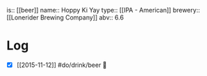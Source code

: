 is:: [[beer]]
name:: Hoppy Ki Yay
type:: [[IPA - American]]
brewery:: [[Lonerider Brewing Company]]
abv:: 6.6

# Log
- [x] [[2015-11-12]] #do/drink/beer 🤞
